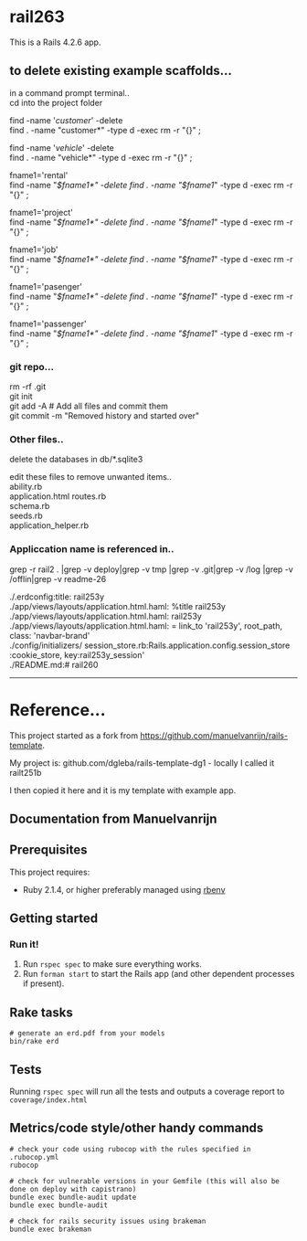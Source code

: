 # rail263

This is a Rails 4.2.6 app.

## to delete existing example scaffolds...

in a command prompt terminal..  
cd into the project folder  

find  -name '*customer*' -delete  
find . -name "customer*" -type d -exec rm -r "{}" \;  

find  -name '*vehicle*' -delete  
find . -name "vehicle*" -type d -exec rm -r "{}" \;  


fname1='rental'  
find  -name "*$fname1*" -delete  
find . -name "$fname1*" -type d -exec rm -r "{}" \;  

fname1='project'  
find  -name "*$fname1*" -delete  
find . -name "$fname1*" -type d -exec rm -r "{}" \;  

fname1='job'  
find  -name "*$fname1*" -delete  
find . -name "$fname1*" -type d -exec rm -r "{}" \;  

fname1='pasenger'  
find  -name "*$fname1*" -delete  
find . -name "$fname1*" -type d -exec rm -r "{}" \;  

 
fname1='passenger'  
find  -name "*$fname1*" -delete  
find . -name "$fname1*" -type d -exec rm -r "{}" \;  

### git repo...

rm -rf .git  
git init  
git add -A  # Add all files and commit them  
git commit -m "Removed history and started over"  

###  Other files..
delete the databases in db/*.sqlite3  

edit these files to remove unwanted items..  
ability.rb      
application.html
routes.rb        
schema.rb       
seeds.rb        
application_helper.rb


### Appliccation name is referenced in..


grep -r rail2 . |grep -v deploy|grep -v tmp |grep -v .git|grep -v /log |grep -v /offlin|grep -v readme-26  

./.erdconfig:title: rail253y   
./app/views/layouts/application.html.haml:          %title rail253y  
./app/views/layouts/application.html.haml:            rail253y  
./app/views/layouts/application.html.haml:          = link_to 'rail253y', root_path, class: 'navbar-brand'  
./config/initializers/  session_store.rb:Rails.application.config.session_store :cookie_store, key:rail253y_session'  
./README.md:# rail260  


_____________




# Reference...

This project started as a fork from https://github.com/manuelvanrijn/rails-template. 


My project is:
github.com/dgleba/rails-template-dg1 -  locally I called it railt251b

I then copied it here and it is my template with example app.

## Documentation from Manuelvanrijn


## Prerequisites

This project requires:

* Ruby 2.1.4, or higher preferably managed using [rbenv][]

## Getting started
### Run it!

1. Run `rspec spec` to make sure everything works.
2. Run `forman start` to start the Rails app (and other dependent processes if present).

[rbenv]:https://github.com/sstephenson/rbenv

## Rake tasks

```
# generate an erd.pdf from your models
bin/rake erd
```

## Tests

Running `rspec spec` will run all the tests and outputs a coverage report to `coverage/index.html`

## Metrics/code style/other handy commands

```
# check your code using rubocop with the rules specified in .rubocop.yml
rubocop

# check for vulnerable versions in your Gemfile (this will also be done on deploy with capistrano)
bundle exec bundle-audit update
bundle exec bundle-audit

# check for rails security issues using brakeman
bundle exec brakeman
```


